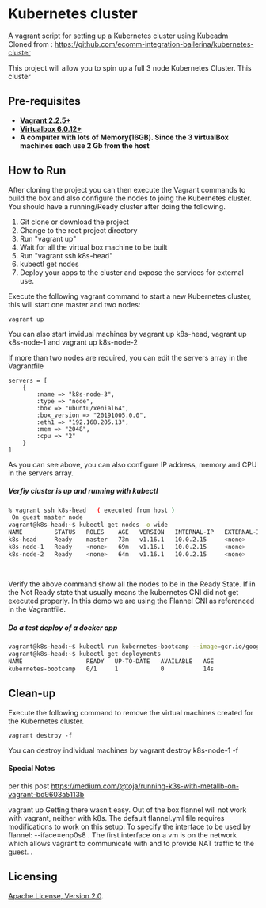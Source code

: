 # Kubernetes cluster
A vagrant script for setting up a Kubernetes cluster using Kubeadm   
Cloned from : https://github.com/ecomm-integration-ballerina/kubernetes-cluster

This project will allow you to spin up a full 3 node Kubernetes Cluster. This cluster 

## Pre-requisites

 * **[Vagrant 2.2.5+](https://www.vagrantup.com)**
 * **[Virtualbox 6.0.12+](https://www.virtualbox.org)**
 * **A computer with lots of Memory(16GB). Since the 3 virtualBox machines each use 2 Gb from the host**

## How to Run
After cloning the project you can then execute the Vagrant commands to build the box and also configure the nodes to 
joing the Kubernetes cluster. You should have a running/Ready cluster after doing the following.

1. Git clone or download the project
2. Change to the root project directory
3. Run "vagrant up"
4. Wait for all the virtual box machine to be built
5. Run "vagrant ssh k8s-head"
6. kubectl get nodes
7. Deploy your apps to the cluster and expose the services for external use.

Execute the following vagrant command to start a new Kubernetes cluster, this will start one master and two nodes:
```
vagrant up
```

You can also start invidual machines by vagrant up k8s-head, vagrant up k8s-node-1 and vagrant up k8s-node-2

If more than two nodes are required, you can edit the servers array in the Vagrantfile

```
servers = [
    {
        :name => "k8s-node-3",
        :type => "node",
        :box => "ubuntu/xenial64",
        :box_version => "20191005.0.0",
        :eth1 => "192.168.205.13",
        :mem => "2048",
        :cpu => "2"
    }
]
 ```

As you can see above, you can also configure IP address, memory and CPU in the servers array. 

##### Verfiy cluster is up and running with kubectl
```bash
% vagrant ssh k8s-head   ( executed from host )
 On guest master node
vagrant@k8s-head:~$ kubectl get nodes -o wide
NAME         STATUS   ROLES    AGE   VERSION   INTERNAL-IP   EXTERNAL-IP   OS-IMAGE             KERNEL-VERSION      CONTAINER-RUNTIME
k8s-head     Ready    master   73m   v1.16.1   10.0.2.15     <none>        Ubuntu 16.04.6 LTS   4.4.0-165-generic   docker://18.9.9
k8s-node-1   Ready    <none>   69m   v1.16.1   10.0.2.15     <none>        Ubuntu 16.04.6 LTS   4.4.0-165-generic   docker://18.9.9
k8s-node-2   Ready    <none>   64m   v1.16.1   10.0.2.15     <none>        Ubuntu 16.04.6 LTS   4.4.0-165-generic   docker://18.9.9
 
 
```
Verify the above command show  all the nodes to be in the Ready State. If in the Not Ready state that usually means the kubernetes CNI did
not get executed properly. In this demo we are using the Flannel CNI as referenced in the Vagrantfile.

##### Do a test deploy of a docker app
```bash
vagrant@k8s-head:~$ kubectl run kubernetes-bootcamp --image=gcr.io/google-samples/kubernetes-bootcamp:v1 --port=8080
vagrant@k8s-head:~$ kubectl get deployments
NAME                  READY   UP-TO-DATE   AVAILABLE   AGE
kubernetes-bootcamp   0/1     1            0           14s
```
## Clean-up

Execute the following command to remove the virtual machines created for the Kubernetes cluster.
```
vagrant destroy -f
```

You can destroy individual machines by vagrant destroy k8s-node-1 -f

#### Special Notes
per this post
https://medium.com/@toja/running-k3s-with-metallb-on-vagrant-bd9603a5113b

vagrant up
Getting there wasn’t easy.
Out of the box flannel will not work with vagrant, neither with k8s.
The default flannel.yml file requires  modifications to work on this setup:
To specify the interface to be used by flannel: --iface=enp0s8 . The first interface on a vm is on the network which allows vagrant to communicate with and to provide NAT traffic to the guest.
.

## Licensing

[Apache License, Version 2.0](http://opensource.org/licenses/Apache-2.0).

